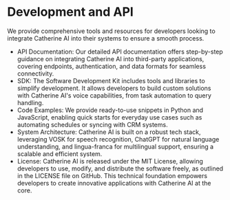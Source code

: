 # Development and API

We provide comprehensive tools and resources for developers looking to integrate Catherine AI into their systems to ensure a smooth process.

* API Documentation: Our detailed API documentation offers step-by-step guidance on integrating Catherine AI into third-party applications, covering endpoints, authentication, and data formats for seamless connectivity.
* SDK: The Software Development Kit includes tools and libraries to simplify development. It allows developers to build custom solutions with Catherine AI's voice capabilities, from task automation to query handling.
* Code Examples: We provide ready-to-use snippets in Python and JavaScript, enabling quick starts for everyday use cases such as automating schedules or syncing with CRM systems.
* System Architecture: Catherine AI is built on a robust tech stack, leveraging VOSK for speech recognition, ChatGPT for natural language understanding, and lingua-franca for multilingual support, ensuring a scalable and efficient system.
* License: Catherine AI is released under the MIT License, allowing developers to use, modify, and distribute the software freely, as outlined in the LICENSE file on GitHub. This technical foundation empowers developers to create innovative applications with Catherine AI at the core.
